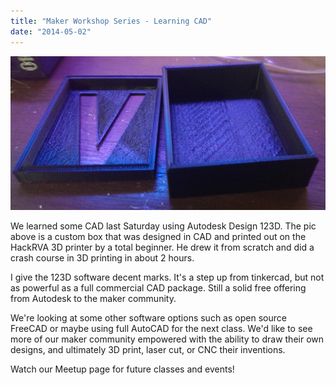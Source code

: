 ```yaml
---
title: "Maker Workshop Series - Learning CAD"
date: "2014-05-02"
---
```


![CAD Class Printout](images/CAD-Class-Printout.jpg)

We learned some CAD last Saturday using Autodesk Design 123D. The pic above is a custom box that was designed in CAD and printed out on the HackRVA 3D printer by a total beginner. He drew it from scratch and did a crash course in 3D printing in about 2 hours.

I give the 123D software decent marks. It's a step up from tinkercad, but not as powerful as a full commercial CAD package. Still a solid free offering from Autodesk to the maker community.

We're looking at some other software options such as open source FreeCAD or maybe using full AutoCAD for the next class. We'd like to see more of our maker community empowered with the ability to draw their own designs, and ultimately 3D print, laser cut, or CNC their inventions.

Watch our Meetup page for future classes and events!

